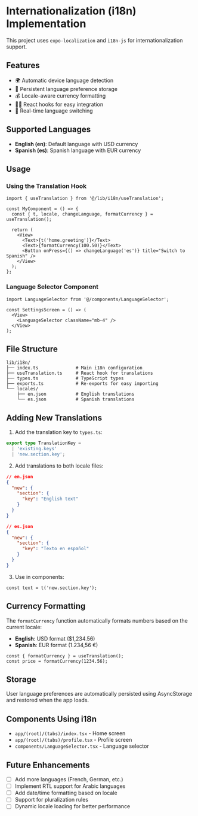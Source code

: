 # Internationalization (i18n) Implementation

This project uses `expo-localization` and `i18n-js` for internationalization support.

## Features

- 🌍 Automatic device language detection
- 💾 Persistent language preference storage
- 💰 Locale-aware currency formatting
- 🏃‍♂️ React hooks for easy integration
- 🔄 Real-time language switching

## Supported Languages

- **English (en)**: Default language with USD currency
- **Spanish (es)**: Spanish language with EUR currency

## Usage

### Using the Translation Hook

```tsx
import { useTranslation } from '@/lib/i18n/useTranslation';

const MyComponent = () => {
  const { t, locale, changeLanguage, formatCurrency } = useTranslation();

  return (
    <View>
      <Text>{t('home.greeting')}</Text>
      <Text>{formatCurrency(100.50)}</Text>
      <Button onPress={() => changeLanguage('es')} title="Switch to Spanish" />
    </View>
  );
};
```

### Language Selector Component

```tsx
import LanguageSelector from '@/components/LanguageSelector';

const SettingsScreen = () => (
  <View>
    <LanguageSelector className="mb-4" />
  </View>
);
```

## File Structure

```
lib/i18n/
├── index.ts              # Main i18n configuration
├── useTranslation.ts     # React hook for translations
├── types.ts              # TypeScript types
├── exports.ts            # Re-exports for easy importing
└── locales/
    ├── en.json           # English translations
    └── es.json           # Spanish translations
```

## Adding New Translations

1. Add the translation key to `types.ts`:
```typescript
export type TranslationKey = 
  | 'existing.keys'
  | 'new.section.key';
```

2. Add translations to both locale files:
```json
// en.json
{
  "new": {
    "section": {
      "key": "English text"
    }
  }
}

// es.json
{
  "new": {
    "section": {
      "key": "Texto en español"
    }
  }
}
```

3. Use in components:
```tsx
const text = t('new.section.key');
```

## Currency Formatting

The `formatCurrency` function automatically formats numbers based on the current locale:

- **English**: USD format ($1,234.56)
- **Spanish**: EUR format (1.234,56 €)

```tsx
const { formatCurrency } = useTranslation();
const price = formatCurrency(1234.56);
```

## Storage

User language preferences are automatically persisted using AsyncStorage and restored when the app loads.

## Components Using i18n

- `app/(root)/(tabs)/index.tsx` - Home screen
- `app/(root)/(tabs)/profile.tsx` - Profile screen  
- `components/LanguageSelector.tsx` - Language selector

## Future Enhancements

- [ ] Add more languages (French, German, etc.)
- [ ] Implement RTL support for Arabic languages
- [ ] Add date/time formatting based on locale
- [ ] Support for pluralization rules
- [ ] Dynamic locale loading for better performance
